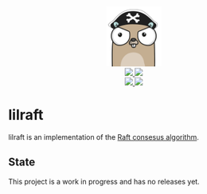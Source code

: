 <div align="center" style="text-align: center;">
  <img src="assets/logo.png" height="120">
  <br>
  <a href="https://travis-ci.com/mfcochauxlaberge/lilraft">
    <img src="https://travis-ci.com/mfcochauxlaberge/lilraft.svg?branch=master">
  </a>
  <a href="https://godoc.org/github.com/mfcochauxlaberge/lilraft">
    <img src="https://godoc.org/github.com/golang/gddo?status.svg">
  </a>
  <br>
  <a href="https://github.com/mfcochauxlaberge/jsonapi/blob/master/go.mod">
    <img src="https://img.shields.io/badge/go%20version-1.11%2B-%2300acd7">
  </a>
  <a href="https://github.com/mfcochauxlaberge/jsonapi/blob/master/LICENSE">
    <img src="https://img.shields.io/github/licence/mfcochauxlaberge/jsonapi?color=a33">
  </a>
</div>

# lilraft

lilraft is an implementation of the [Raft consesus algorithm](https://raft.github.io/).

## State

This project is a work in progress and has no releases yet.
